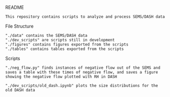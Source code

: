 README

    This repository contains scripts to analyze and process SEMS/DASH data

File Structure

    "./data" contains the SEMS/DASH data
    "./dev_scripts" are scripts still in development
    "./figures" contains figures exported from the scripts
    "./tables" contains tables exported from the scripts

Scripts

    "./neg_flow.py" finds instances of negative flow out of the SEMS and saves a table with these times of negative flow, and saves a figure showing the negative flow plotted with RH in DASH

    "./dev_scripts/old_dash.ipynb" plots the size distributions for the old DASH data
